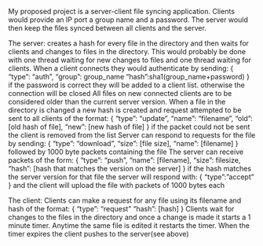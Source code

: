 My proposed project is a server-client file syncing application. Clients would provide an IP port a group name and a password.  The server would then keep the files synced between all clients and the server. 

The server:
creates a hash for every file in the directory and then waits for clients and changes to files in the directory. This would probably be done with one thread waiting for new changes to files and one thread waiting for clients.
When a client connects they would authenticate by sending:
{
    “type”: “auth”,
    “group”: group_name
    “hash”:sha1(group_name+password)
}
if the password is correct they will be added to a client list. otherwise the connection will be closed
All files on new connected clients are to be considered older than the current server version.
When a file in the directory is changed a new hash is created and request attempted to be sent to all clients of the format:
{
    “type”: “update”,
    “name”: “filename”,
    “old”: [old hash of file],
    “new”: [new hash of file]
}
if the packet could not be sent the client is removed from the list
Server can respond to requests for the file by sending:
{
    “type”: “download”,
    “size”: [file size],
    “name”: [filename]
}
followed by 1000 byte packets containing the file
The server can receive packets of the form:
{
    “type”: “push”,
    “name”: [filename],
    “size”: filesize,
    “hash”: [hash that matches the version on the server]
}
if the hash matches the server version for that file the server will respond with:
{
    “type”:”accept”
}
and the client will upload the file with packets of 1000 bytes each

The client:
Clients can make a request for any file using its filename and hash of the format:
{
    “type”: “request”
    “hash”: [hash]
}
Clients wait for changes to the files in the directory and once a change is made it starts a 1 minute timer. Anytime the same file is edited it restarts the timer. When the timer expires the client pushes to the server(see above)
